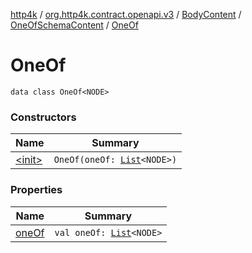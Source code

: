 [http4k](../../../../index.md) / [org.http4k.contract.openapi.v3](../../../index.md) / [BodyContent](../../index.md) / [OneOfSchemaContent](../index.md) / [OneOf](./index.md)

# OneOf

`data class OneOf<NODE>`

### Constructors

| Name | Summary |
|---|---|
| [&lt;init&gt;](-init-.md) | `OneOf(oneOf: `[`List`](https://kotlinlang.org/api/latest/jvm/stdlib/kotlin.collections/-list/index.html)`<NODE>)` |

### Properties

| Name | Summary |
|---|---|
| [oneOf](one-of.md) | `val oneOf: `[`List`](https://kotlinlang.org/api/latest/jvm/stdlib/kotlin.collections/-list/index.html)`<NODE>` |
